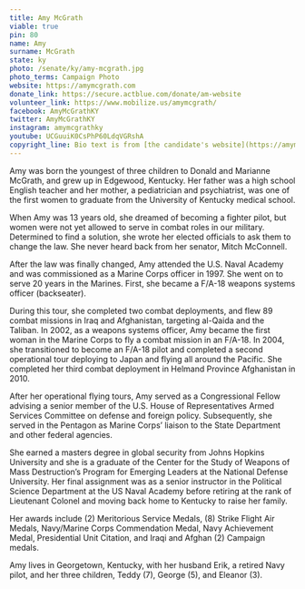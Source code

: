 ```yaml
---
title: Amy McGrath
viable: true
pin: 80
name: Amy
surname: McGrath
state: ky
photo: /senate/ky/amy-mcgrath.jpg
photo_terms: Campaign Photo
website: https://amymcgrath.com
donate_link: https://secure.actblue.com/donate/am-website
volunteer_link: https://www.mobilize.us/amymcgrath/
facebook: AmyMcGrathKY
twitter: AmyMcGrathKY
instagram: amymcgrathky
youtube: UCGuuiK0CsPhP60LdqVGRshA
copyright_line: Bio text is from [the candidate's website](https://amymcgrath.com/meet-amy/) and may be &copy; Amy McGrath for Senate.
---
```

Amy was born the youngest of three children to Donald and Marianne McGrath, and grew up in Edgewood, Kentucky. Her father was a high school English teacher and her mother, a pediatrician and psychiatrist, was one of the first women to graduate from the University of Kentucky medical school.

When Amy was 13 years old, she dreamed of becoming a fighter pilot, but women were not yet allowed to serve in combat roles in our military. Determined to find a solution, she wrote her elected officials to ask them to change the law. She never heard back from her senator, Mitch McConnell.

After the law was finally changed, Amy attended the U.S. Naval Academy and was commissioned as a Marine Corps officer in 1997. She went on to serve 20 years in the Marines. First, she became a F/A-18 weapons systems officer (backseater).

During this tour, she completed two combat deployments, and flew 89 combat missions in Iraq and Afghanistan, targeting al-Qaida and the Taliban. In 2002, as a weapons systems officer, Amy became the first woman in the Marine Corps to fly a combat mission in an F/A-18. In 2004, she transitioned to become an F/A-18 pilot and completed a second operational tour deploying to Japan and flying all around the Pacific. She completed her third combat deployment in Helmand Province Afghanistan in 2010.

After her operational flying tours, Amy served as a Congressional Fellow advising a senior member of the U.S. House of Representatives Armed Services Committee on defense and foreign policy. Subsequently, she served in the Pentagon as Marine Corps’ liaison to the State Department and other federal agencies.

She earned a masters degree in global security from Johns Hopkins University and she is a graduate of the Center for the Study of Weapons of Mass Destruction’s Program for Emerging Leaders at the National Defense University. Her final assignment was as a senior instructor in the Political Science Department at the US Naval Academy before retiring at the rank of Lieutenant Colonel and moving back home to Kentucky to raise her family.

Her awards include (2) Meritorious Service Medals, (8) Strike Flight Air Medals, Navy/Marine Corps Commendation Medal, Navy Achievement Medal, Presidential Unit Citation, and Iraqi and Afghan (2) Campaign medals.

Amy lives in Georgetown, Kentucky, with her husband Erik, a retired Navy pilot, and her three children, Teddy (7), George (5), and Eleanor (3).
